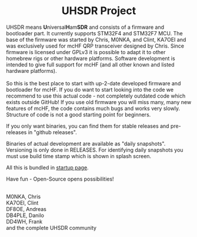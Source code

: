 <div align="center"><h1><b>UHSDR Project</b></h1></div>

UHSDR means <b>U</b>niversal<b>H</b>am<b>SDR</b> and consists of a firmware and bootloader part. It currently supports STM32F4 and STM32F7 MCU. The 
base of the firmware was started by Chris, M0NKA, and Clint, KA7OEI and was exclusively used for mcHF QRP transceiver designed by Chris. 
Since firmware is licensed under GPLv3 it is possible to adapt it to other homebrew rigs or other hardware platforms. Software development
is intended to give full support for mcHF (and all other known and listed hardware platforms).<br><br>
So this is the best place to start with up-2-date developed firmware and bootloader for mcHF. If you do want to start looking into the code 
we recommend to use this actual code - not completely outdated code which exists outside GitHub! If you use old firmware you will miss many, 
many new features of mcHF, the code contains much bugs and works very slowly. Structure of code is not a good starting point for beginners.<br>

If you only want binaries, you can find them for stable releases and pre-releases in "github releases".<br>

Binaries of actual development are available as "daily snapshots". Versioning is only done in RELEASES. For identifying daily snapshots you 
must use build time stamp which is shown in splash screen.<br>

All this is bundled in <a href="http://df8oe.github.io/mchf-github/">startup page</a>.<br>

Have fun - Open-Source opens possibilities!<br><br>

M0NKA, Chris<br>
KA7OEI, Clint<br>
DF8OE, Andreas<br>
DB4PLE, Danilo<br>
DD4WH, Frank<br>
and the complete UHSDR community